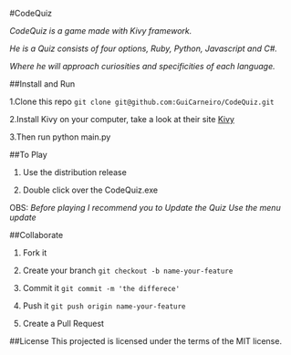 #CodeQuiz

_CodeQuiz is a game made with Kivy framework._

_He is a Quiz consists of four options, Ruby, Python, Javascript and C#._

_Where he will approach curiosities and specificities of each language._

##Install and Run

1.Clone this repo ``` git clone git@github.com:GuiCarneiro/CodeQuiz.git ```

2.Install Kivy on your computer, take a look at their site [Kivy](http://kivy.org)

3.Then run python main.py

##To Play

1. Use the distribution release

2. Double click over the CodeQuiz.exe

OBS:
  _Before playing I recommend you to Update the Quiz_
  _Use the menu update_

##Collaborate

1. Fork it

2. Create your branch
   ``` git checkout -b name-your-feature ```

3. Commit it
   ``` git commit -m 'the differece' ```

4. Push it
   ``` git push origin name-your-feature ```

5. Create a Pull Request

##License
This projected is licensed under the terms of the MIT license.